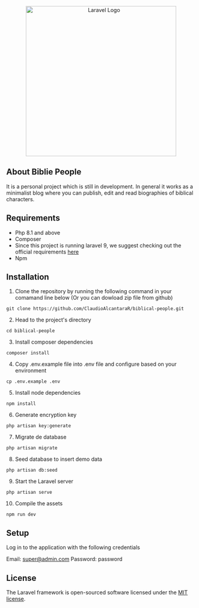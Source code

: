 <p align="center"><a href="https://laravel.com" target="_blank"><img src="https://raw.githubusercontent.com/laravel/art/master/logo-lockup/5%20SVG/2%20CMYK/1%20Full%20Color/laravel-logolockup-cmyk-red.svg" width="400" alt="Laravel Logo"></a></p>

## About Biblie People

It is a personal project which is still in development. In general it works as a minimalist blog where you can publish, edit and read biographies of biblical characters.

## Requirements
* Php 8.1 and above
* Composer
* Since this project is running laravel 9, we suggest checking out the official requirements <a href="https://laravel.com/docs/9.x/upgrade#updating-dependencies" taget="_blank">here</a>
* Npm

## Installation

1. Clone the repository by running the following command in your comamand line below (Or you can dowload zip file from github)

`git clone https://github.com/ClaudioAlcantaraR/biblical-people.git`

2. Head to the project's directory

`cd biblical-people`

3. Install composer dependencies

`composer install`

4. Copy .env.example file into .env file and configure based on your environment

`cp .env.example .env`

5. Install node dependencies

`npm install`

6. Generate encryption key

`php artisan key:generate`

7. Migrate de database

`php artisan migrate`

8. Seed database to insert demo data

`php artisan db:seed`

9. Start the Laravel server

`php artisan serve`

10. Compile the assets

`npm run dev`

## Setup

Log in to the application with the following credentials

Email: super@admin.com
Password: password

## License

The Laravel framework is open-sourced software licensed under the [MIT license](https://opensource.org/licenses/MIT).

